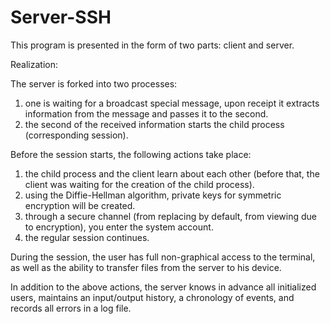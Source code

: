 # Server-SSH

This program is presented in the form of two parts: client and server.

Realization:

The server is forked into two processes:
1) one is waiting for a broadcast special message, upon receipt it extracts information from the message and passes it to the second.
2) the second of the received information starts the child process (corresponding session).

Before the session starts, the following actions take place:
1) the child process and the client learn about each other (before that, the client was waiting for the creation of the child process).
2) using the Diffie-Hellman algorithm, private keys for symmetric encryption will be created.
3) through a secure channel (from replacing by default, from viewing due to encryption), you enter the system account.
4) the regular session continues.

During the session, the user has full non-graphical access to the terminal, as well as the ability to transfer files from the server to his device.

In addition to the above actions, the server knows in advance all initialized users, maintains an input/output history, a chronology of events, and records all errors in a log file.